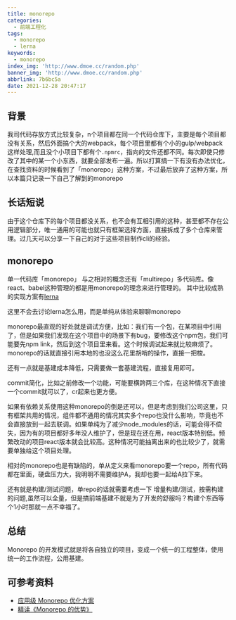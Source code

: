 ```yaml
---
title: monorepo
categories:
  - 前端工程化
tags:
  - monorepo
  - lerna
keywords:
  - monorepo
index_img: 'http://www.dmoe.cc/random.php'
banner_img: 'http://www.dmoe.cc/random.php'
abbrlink: 7b6bc5a
date: 2021-12-28 20:47:17
---
```


## 背景

我司代码存放方式比较复杂，n个项目都在同一个代码仓库下，主要是每个项目都没有关系，然后外面搞个大的webpack，每个项目里都有个小的gulp/webpack这样处理,而且没个小项目下都有个`.npmrc`，指向的文件还都不同。每次即使只修改了其中的某一个小东西，就要全部发布一遍。所以打算搞一下有没有办法优化，在查找资料的时候看到了「monorepo」这种方案，不过最后放弃了这种方案，所以本篇只记录一下自己了解到的monorepo

## 长话短说

由于这个仓库下的每个项目都没关系，也不会有互相引用的这种，甚至都不存在公用逻辑部分，唯一通用的可能也就只有框架选择方面，直接拆成了多个仓库来管理。过几天可以分享一下自己的对于这些项目制作cli的经验。

## monorepo

单一代码库「monorepo」 与之相对的概念还有「multirepo」多代码库。像react、babel这种管理的都是用monorepo的理念来进行管理的。
其中比较成熟的实现方案有[lerna](https://lerna.js.org/)

这里不会去讨论lerna怎么用，而是单纯从体验来聊聊monorepo

monorepo最直观的好处就是调试方便，比如：我们有一个包，在某项目中引用了，但是如果我们发现在这个项目中的场景下有bug，要修改这个npm包，我们可能要先npm link，然后到这个项目里来看。这个时候调试起来就比较麻烦了。monorepo的话就直接引用本地的也没这么花里胡哨的操作，直接一把梭。

还有一点就是基建成本降低，只需要做一套基建流程，直接复用即可。

commit简化，比如之前修改一个功能，可能要横跨两三个库，在这种情况下直接一个commit就可以了，cr起来也更方便。

如果有依赖关系使用这种monorepo的倒是还可以，但是考虑到我们公司这里，只有框架共用的情况，组件都不通用的情况其实多个repo也没什么影响，毕竟也不会直接放到一起去联调。如果单纯为了减少node_modules的话，可能会得不偿失，因为有的项目都好多年没人维护了，但是现在还在用，react版本特别低。频繁改动的项目react版本就会比较高。这种情况可能抽离出来的也比较少了，就需要单独给这个项目处理。

相对的monorepo也是有缺陷的，单从定义来看monorepo要一个repo，所有代码都在里面，硬盘压力大，我明明不需要维护A，我却也要一起给A拉下来。

还有就是构建/测试问题，单repo的话就需要考虑一下 增量构建/测试，按需构建的问题,虽然可以全量，但是搞前端基建不就是为了开发的舒服吗？构建个东西等个1小时那就一点不幸福了。

## 总结

Monorepo 的开发模式就是将各自独立的项目，变成一个统一的工程整体，使用统一的工作流程，公用基建。


## 可参考资料

- [应用级 Monorepo 优化方案](https://github.com/worldzhao/blog/issues/9)
- [精读《Monorepo 的优势》](https://github.com/ascoders/weekly/blob/master/%E5%89%8D%E6%B2%BF%E6%8A%80%E6%9C%AF/102.%E7%B2%BE%E8%AF%BB%E3%80%8AMonorepo%20%E7%9A%84%E4%BC%98%E5%8A%BF%E3%80%8B.md)


